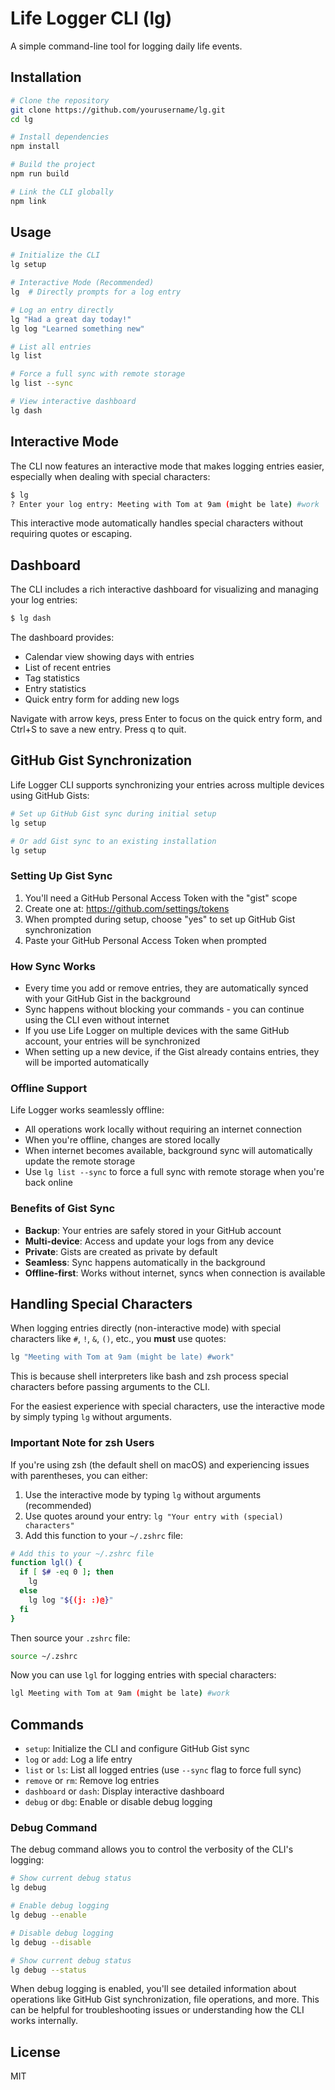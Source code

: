 # Life Logger CLI (lg)

A simple command-line tool for logging daily life events.

## Installation

```bash
# Clone the repository
git clone https://github.com/yourusername/lg.git
cd lg

# Install dependencies
npm install

# Build the project
npm run build

# Link the CLI globally
npm link
```

## Usage

```bash
# Initialize the CLI
lg setup

# Interactive Mode (Recommended)
lg  # Directly prompts for a log entry

# Log an entry directly
lg "Had a great day today!"
lg log "Learned something new"

# List all entries
lg list

# Force a full sync with remote storage
lg list --sync

# View interactive dashboard
lg dash
```

## Interactive Mode

The CLI now features an interactive mode that makes logging entries easier, especially when dealing with special characters:

```bash
$ lg
? Enter your log entry: Meeting with Tom at 9am (might be late) #work
```

This interactive mode automatically handles special characters without requiring quotes or escaping.

## Dashboard

The CLI includes a rich interactive dashboard for visualizing and managing your log entries:

```bash
$ lg dash
```

The dashboard provides:

- Calendar view showing days with entries
- List of recent entries
- Tag statistics
- Entry statistics
- Quick entry form for adding new logs

Navigate with arrow keys, press Enter to focus on the quick entry form, and Ctrl+S to save a new entry. Press q to quit.

## GitHub Gist Synchronization

Life Logger CLI supports synchronizing your entries across multiple devices using GitHub Gists:

```bash
# Set up GitHub Gist sync during initial setup
lg setup

# Or add Gist sync to an existing installation
lg setup
```

### Setting Up Gist Sync

1. You'll need a GitHub Personal Access Token with the "gist" scope
2. Create one at: https://github.com/settings/tokens
3. When prompted during setup, choose "yes" to set up GitHub Gist synchronization
4. Paste your GitHub Personal Access Token when prompted

### How Sync Works

- Every time you add or remove entries, they are automatically synced with your GitHub Gist in the background
- Sync happens without blocking your commands - you can continue using the CLI even without internet
- If you use Life Logger on multiple devices with the same GitHub account, your entries will be synchronized
- When setting up a new device, if the Gist already contains entries, they will be imported automatically

### Offline Support

Life Logger works seamlessly offline:

- All operations work locally without requiring an internet connection
- When you're offline, changes are stored locally
- When internet becomes available, background sync will automatically update the remote storage
- Use `lg list --sync` to force a full sync with remote storage when you're back online

### Benefits of Gist Sync

- **Backup**: Your entries are safely stored in your GitHub account
- **Multi-device**: Access and update your logs from any device
- **Private**: Gists are created as private by default
- **Seamless**: Sync happens automatically in the background
- **Offline-first**: Works without internet, syncs when connection is available

## Handling Special Characters

When logging entries directly (non-interactive mode) with special characters like `#`, `!`, `&`, `()`, etc., you **must** use quotes:

```bash
lg "Meeting with Tom at 9am (might be late) #work"
```

This is because shell interpreters like bash and zsh process special characters before passing arguments to the CLI.

For the easiest experience with special characters, use the interactive mode by simply typing `lg` without arguments.

### Important Note for zsh Users

If you're using zsh (the default shell on macOS) and experiencing issues with parentheses, you can either:

1. Use the interactive mode by typing `lg` without arguments (recommended)
2. Use quotes around your entry: `lg "Your entry with (special) characters"`
3. Add this function to your `~/.zshrc` file:

```bash
# Add this to your ~/.zshrc file
function lgl() {
  if [ $# -eq 0 ]; then
    lg
  else
    lg log "${(j: :)@}"
  fi
}
```

Then source your `.zshrc` file:

```bash
source ~/.zshrc
```

Now you can use `lgl` for logging entries with special characters:

```bash
lgl Meeting with Tom at 9am (might be late) #work
```

## Commands

- `setup`: Initialize the CLI and configure GitHub Gist sync
- `log` or `add`: Log a life entry
- `list` or `ls`: List all logged entries (use `--sync` flag to force full sync)
- `remove` or `rm`: Remove log entries
- `dashboard` or `dash`: Display interactive dashboard
- `debug` or `dbg`: Enable or disable debug logging

### Debug Command

The debug command allows you to control the verbosity of the CLI's logging:

```bash
# Show current debug status
lg debug

# Enable debug logging
lg debug --enable

# Disable debug logging
lg debug --disable

# Show current debug status
lg debug --status
```

When debug logging is enabled, you'll see detailed information about operations like GitHub Gist synchronization, file operations, and more. This can be helpful for troubleshooting issues or understanding how the CLI works internally.

## License

MIT

